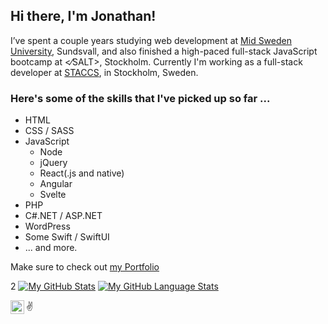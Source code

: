## Hi there, I'm Jonathan!

I’ve spent a couple years studying web development at [Mid Sweden University][miun], Sundsvall, and also finished a high-paced full-stack JavaScript bootcamp at <⁄SALT>, Stockholm. Currently I'm working as a full-stack developer at [STACCS][staccs], in Stockholm, Sweden.

### Here's some of the skills that I've picked up so far ...

- HTML
- CSS / SASS
- JavaScript
  - Node
  - jQuery
  - React(.js and native)
  - Angular
  - Svelte
- PHP
- C#.NET / ASP.NET
- WordPress
- Some Swift / SwiftUI
- ... and more.

Make sure to check out [my Portfolio](https://jona-laa.github.io/)

2
[![My GitHub Stats](https://github-readme-stats.vercel.app/api/?username=jona-laa&count_private=true&theme=tokyonight&showicons=true)]()
[![My GitHub Language Stats](https://github-readme-stats.vercel.app/api/top-langs/?username=jona-laa&langs_count=5&theme=tokyonight)]()

[<img align="left" alt="codeSTACKr | LinkedIn" width="22px" src="https://cdn.jsdelivr.net/npm/simple-icons@v3/icons/linkedin.svg" />][linked]

:v:

<!-- Links -->

[miun]: https://www.miun.se
[staccs]: https://www.staccs.com
[linked]: https://www.linkedin.com/in/jonathan-laasonen-974aa617a/
